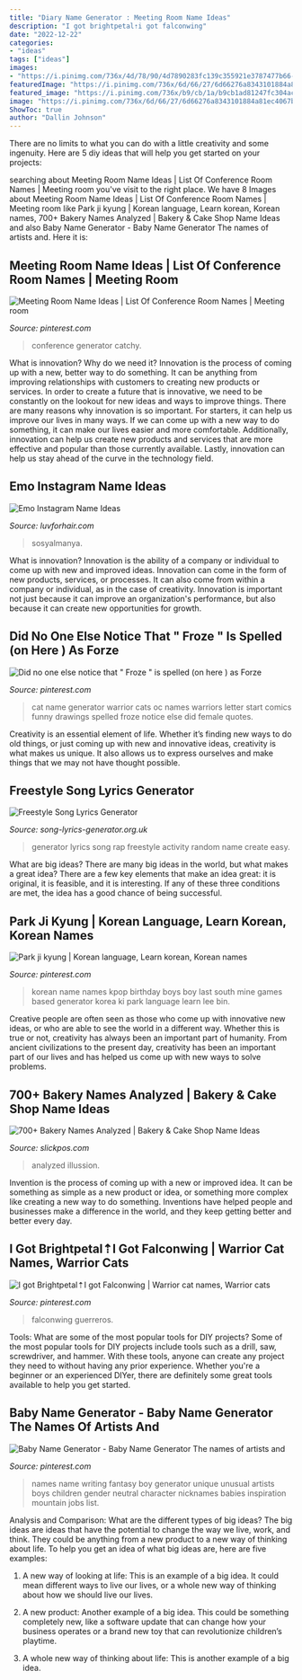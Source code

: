 ```yaml
---
title: "Diary Name Generator : Meeting Room Name Ideas"
description: "I got brightpetal⇡i got falconwing"
date: "2022-12-22"
categories:
- "ideas"
tags: ["ideas"]
images:
- "https://i.pinimg.com/736x/4d/78/90/4d7890283fc139c355921e3787477b66--korean-name-kpop-quiz.jpg"
featuredImage: "https://i.pinimg.com/736x/6d/66/27/6d66276a8343101884a81ec4067b9758.jpg"
featured_image: "https://i.pinimg.com/736x/b9/cb/1a/b9cb1ad81247fc304ac31391c1d8b073.jpg"
image: "https://i.pinimg.com/736x/6d/66/27/6d66276a8343101884a81ec4067b9758.jpg"
ShowToc: true
author: "Dallin Johnson"
---
```



There are no limits to what you can do with a little creativity and some ingenuity. Here are 5 diy ideas that will help you get started on your projects: 

	

		
searching about Meeting Room Name Ideas | List Of Conference Room Names | Meeting room you've visit to the right place. We have 8 Images about Meeting Room Name Ideas | List Of Conference Room Names | Meeting room like Park ji kyung | Korean language, Learn korean, Korean names, 700+ Bakery Names Analyzed | Bakery &amp; Cake Shop Name Ideas and also Baby Name Generator - Baby Name Generator The names of artists and. Here it is:
		
    
## Meeting Room Name Ideas | List Of Conference Room Names | Meeting Room

<img loading=lazy src="https://i.pinimg.com/736x/b9/cb/1a/b9cb1ad81247fc304ac31391c1d8b073.jpg" onerror="this.onerror=null;this.src='https://tse3.mm.bing.net/th?id=OIP.0hgPI0GtiozgRF5-RrlzegHaLG&amp;pid=15.1';" alt="Meeting Room Name Ideas | List Of Conference Room Names | Meeting room">

_Source: pinterest.com_

>conference generator catchy. 

	

What is innovation? Why do we need it?
Innovation is the process of coming up with a new, better way to do something. It can be anything from improving relationships with customers to creating new products or services. In order to create a future that is innovative, we need to be constantly on the lookout for new ideas and ways to improve things.
There are many reasons why innovation is so important. For starters, it can help us improve our lives in many ways. If we can come up with a new way to do something, it can make our lives easier and more comfortable. Additionally, innovation can help us create new products and services that are more effective and popular than those currently available. Lastly, innovation can help us stay ahead of the curve in the technology field.

    
## Emo Instagram Name Ideas

<img loading=lazy src="https://i.pinimg.com/originals/cf/93/83/cf9383e3f6edda72472186275cf56dd0.png" onerror="this.onerror=null;this.src='https://tse4.mm.bing.net/th?id=OIP.-xf9NysuXoviPDgXMUVd7QHaNK&amp;pid=15.1';" alt="Emo Instagram Name Ideas">

_Source: luvforhair.com_

>sosyalmanya. 

	

What is innovation?
Innovation is the ability of a company or individual to come up with new and improved ideas. Innovation can come in the form of new products, services, or processes. It can also come from within a company or individual, as in the case of creativity. Innovation is important not just because it can improve an organization's performance, but also because it can create new opportunities for growth.

    
## Did No One Else Notice That &quot; Froze &quot; Is Spelled (on Here ) As Forze

<img loading=lazy src="https://i.pinimg.com/736x/d3/58/cb/d358cb9c0c18186b2a64e968da8eb93d.jpg" onerror="this.onerror=null;this.src='https://tse3.mm.bing.net/th?id=OIP.dqIGtP5QYyojuG-_kGgYdAHaLA&amp;pid=15.1';" alt="Did no one else notice that &quot; Froze &quot; is spelled (on here ) as Forze">

_Source: pinterest.com_

>cat name generator warrior cats oc names warriors letter start comics funny drawings spelled froze notice else did female quotes. 

	

Creativity is an essential element of life. Whether it’s finding new ways to do old things, or just coming up with new and innovative ideas, creativity is what makes us unique. It also allows us to express ourselves and make things that we may not have thought possible.

    
## Freestyle Song Lyrics Generator

<img loading=lazy src="http://www.song-lyrics-generator.org.uk/local/images/covers/create_14.jpg" onerror="this.onerror=null;this.src='https://tse1.mm.bing.net/th?id=OIP.aUO5twl_sBm0YY4b66cKPAHaHa&amp;pid=15.1';" alt="Freestyle Song Lyrics Generator">

_Source: song-lyrics-generator.org.uk_

>generator lyrics song rap freestyle activity random name create easy. 

	

What are big ideas?
There are many big ideas in the world, but what makes a great idea? There are a few key elements that make an idea great: it is original, it is feasible, and it is interesting. If any of these three conditions are met, the idea has a good chance of being successful.

    
## Park Ji Kyung | Korean Language, Learn Korean, Korean Names

<img loading=lazy src="https://i.pinimg.com/736x/4d/78/90/4d7890283fc139c355921e3787477b66--korean-name-kpop-quiz.jpg" onerror="this.onerror=null;this.src='https://tse1.mm.bing.net/th?id=OIP.Hq8ZI6cu19Vg0G0DUfAlWwHaFj&amp;pid=15.1';" alt="Park ji kyung | Korean language, Learn korean, Korean names">

_Source: pinterest.com_

>korean name names kpop birthday boys boy last south mine games based generator korea ki park language learn lee bin. 

	

Creative people are often seen as those who come up with innovative new ideas, or who are able to see the world in a different way. Whether this is true or not, creativity has always been an important part of humanity. From ancient civilizations to the present day, creativity has been an important part of our lives and has helped us come up with new ways to solve problems.

    
## 700+ Bakery Names Analyzed | Bakery &amp; Cake Shop Name Ideas

<img loading=lazy src="https://slickpos.com/wp-content/uploads/2020/02/bakery-names-cover.jpeg" onerror="this.onerror=null;this.src='https://tse2.mm.bing.net/th?id=OIP.QqXALi6b4kGxH6UgQ1tmHgHaEK&amp;pid=15.1';" alt="700+ Bakery Names Analyzed | Bakery &amp; Cake Shop Name Ideas">

_Source: slickpos.com_

>analyzed illussion. 

	

Invention is the process of coming up with a new or improved idea. It can be something as simple as a new product or idea, or something more complex like creating a new way to do something. Inventions have helped people and businesses make a difference in the world, and they keep getting better and better every day.

    
## I Got Brightpetal⇡I Got Falconwing | Warrior Cat Names, Warrior Cats

<img loading=lazy src="https://i.pinimg.com/1200x/4a/4e/2f/4a4e2ffe12e3bb9b6d0cabd71c5a5fb0.jpg" onerror="this.onerror=null;this.src='https://tse2.mm.bing.net/th?id=OIP.3sSnwJbTYcfRwzZdCfCxEgHaL8&amp;pid=15.1';" alt="I got Brightpetal⇡I got Falconwing | Warrior cat names, Warrior cats">

_Source: pinterest.com_

>falconwing guerreros. 

	

Tools: What are some of the most popular tools for DIY projects?
Some of the most popular tools for DIY projects include tools such as a drill, saw, screwdriver, and hammer. With these tools, anyone can create any project they need to without having any prior experience. Whether you're a beginner or an experienced DIYer, there are definitely some great tools available to help you get started.

    
## Baby Name Generator - Baby Name Generator The Names Of Artists And

<img loading=lazy src="https://i.pinimg.com/736x/6d/66/27/6d66276a8343101884a81ec4067b9758.jpg" onerror="this.onerror=null;this.src='https://tse3.mm.bing.net/th?id=OIP.tNyd7Wecr1cmgtmskiXQcgHaLG&amp;pid=15.1';" alt="Baby Name Generator - Baby Name Generator The names of artists and">

_Source: pinterest.com_

>names name writing fantasy boy generator unique unusual artists boys children gender neutral character nicknames babies inspiration mountain jobs list. 

	

Analysis and Comparison: What are the different types of big ideas?
The big ideas are ideas that have the potential to change the way we live, work, and think. They could be anything from a new product to a new way of thinking about life. To help you get an idea of what big ideas are, here are five examples:
1. A new way of looking at life: This is an example of a big idea. It could mean different ways to live our lives, or a whole new way of thinking about how we should live our lives.

2. A new product: Another example of a big idea. This could be something completely new, like a software update that can change how your business operates or a brand new toy that can revolutionize children’s playtime.

3. A whole new way of thinking about life: This is another example of a big idea.


